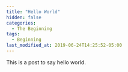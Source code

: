 ```yaml
---
title: "Hello World"
hidden: false
categories:
  - The Beginning
tags:
  - Beginning
last_modified_at: 2019-06-24T14:25:52-05:00
---
```


This is a post to say hello world.

